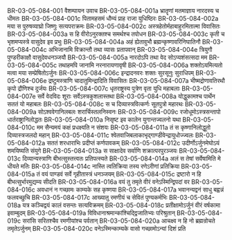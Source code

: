 BR-03-05-084-001	वैशम्पायन उवाच
BR-03-05-084-001a	भ्रातॄणां मतमाज्ञाय नारदस्य च धीमतः
BR-03-05-084-001c	पितामहसमं धौम्यं प्राह राजा युधिष्ठिरः
BR-03-05-084-002a	मया स पुरुषव्याघ्रो जिष्णुः सत्यपराक्रमः
BR-03-05-084-002c	अस्त्रहेतोर्महाबाहुरमितात्मा विवासितः
BR-03-05-084-003a	स हि वीरोऽनुरक्तश्च समर्थश्च तपोधन
BR-03-05-084-003c	कृती च भृशमप्यस्त्रे वासुदेव इव प्रभुः
BR-03-05-084-004a	अहं ह्येतावुभौ ब्रह्मन्कृष्णावरिनिघातिनौ
BR-03-05-084-004c	अभिजानामि विक्रान्तौ तथा व्यासः प्रतापवान्
BR-03-05-084-004e	त्रियुगौ पुण्डरीकाक्षौ वासुदेवधनञ्जयौ
BR-03-05-084-005a	नारदोऽपि तथा वेद सोऽप्यशंसत्सदा मम
BR-03-05-084-005c	तथाहमपि जानामि नरनारायणावृषी
BR-03-05-084-006a	शक्तोऽयमित्यतो मत्वा मया सम्प्रेषितोऽर्जुनः
BR-03-05-084-006c	इन्द्रादनवरः शक्तः सुरसूनुः सुराधिपम्
BR-03-05-084-006e	द्रष्टुमस्त्राणि चादातुमिन्द्रादिति विवासितः
BR-03-05-084-007a	भीष्मद्रोणावतिरथौ कृपो द्रौणिश्च दुर्जयः
BR-03-05-084-007c	धृतराष्ट्रस्य पुत्रेण वृता युधि महाबलाः
BR-03-05-084-007e	सर्वे वेदविदः शूराः सर्वेऽस्त्रकुशलास्तथा
BR-03-05-084-008a	योद्धुकामश्च पार्थेन सततं यो महाबलः
BR-03-05-084-008c	स च दिव्यास्त्रवित्कर्णः सूतपुत्रो महारथः
BR-03-05-084-009a	सोऽश्ववेगानिलबलः शरार्चिस्तलनिस्वनः
BR-03-05-084-009c	रजोधूमोऽस्त्रसन्तापो धार्तराष्ट्रानिलोद्धतः
BR-03-05-084-010a	निसृष्ट इव कालेन युगान्तज्वलनो यथा
BR-03-05-084-010c	मम सैन्यमयं कक्षं प्रधक्ष्यति न संशयः
BR-03-05-084-011a	तं स कृष्णानिलोद्धूतो दिव्यास्त्रजलदो महान्
BR-03-05-084-011c	श्वेतवाजिबलाकाभृद्गाण्डीवेन्द्रायुधोज्ज्वलः
BR-03-05-084-012a	सततं शरधाराभिः प्रदीप्तं कर्णपावकम्
BR-03-05-084-012c	उदीर्णोऽर्जुनमेघोऽयं शमयिष्यति संयुगे
BR-03-05-084-013a	स साक्षादेव सर्वाणि शक्रात्परपुरञ्जयः
BR-03-05-084-013c	दिव्यान्यस्त्राणि बीभत्सुस्तत्त्वतः प्रतिपत्स्यते
BR-03-05-084-014a	अलं स तेषां सर्वेषामिति मे धीयते मतिः
BR-03-05-084-014c	नास्ति त्वतिक्रिया तस्य रणेऽरीणां प्रतिक्रिया
BR-03-05-084-015a	तं वयं पाण्डवं सर्वे गृहीतास्त्रं धनञ्जयम्
BR-03-05-084-015c	द्रष्टारो न हि बीभत्सुर्भारमुद्यम्य सीदति
BR-03-05-084-016a	वयं तु तमृते वीरं वनेऽस्मिन्द्विपदां वर
BR-03-05-084-016c	अवधानं न गच्छामः काम्यके सह कृष्णया
BR-03-05-084-017a	भवानन्यद्वनं साधु बह्वन्नं फलवच्छुचि
BR-03-05-084-017c	आख्यातु रमणीयं च सेवितं पुण्यकर्मभिः
BR-03-05-084-018a	यत्र कञ्चिद्वयं कालं वसन्तः सत्यविक्रमम्
BR-03-05-084-018c	प्रतीक्षामोऽर्जुनं वीरं वर्षकामा इवाम्बुदम्
BR-03-05-084-019a	विविधानाश्रमान्कांश्चिद्द्विजातिभ्यः परिश्रुतान्
BR-03-05-084-019c	सरांसि सरितश्चैव रमणीयांश्च पर्वतान्
BR-03-05-084-020a	आचक्ष्व न हि नो ब्रह्मन्रोचते तमृतेऽर्जुनम्
BR-03-05-084-020c	वनेऽस्मिन्काम्यके वासो गच्छामोऽन्यां दिशं प्रति
